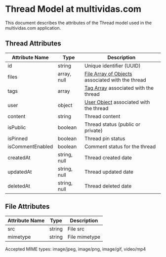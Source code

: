 # Thread Model at multividas.com

This document describes the attributes of the Thread model used in the multividas.com application.

## Thread Attributes

| Attribute Name   | Type         | Description                            |
|------------------|--------------|----------------------------------------|
| id               | string       | Unique identifier (UUID)               |
| files            | array, null  | [File Array of Objects](#file) associated with the thread |
| tags             | array        | [Tag Array](/rest-api/entities/tag#tag) associated with the thread |
| user             | object       | [User Object](/rest-api/entities/user#user) associated with the thread |
| content          | string       | Thread content                         |
| isPublic         | boolean      | Thread status (public or private)      |
| isPinned         | boolean      | Thread pin status                      |
| isCommentEnabled | boolean      | Comment status for the thread          |
| createdAt        | string, null | Thread created date                    |
| updatedAt        | string, null | Thread updated date                    |
| deletedAt        | string, null | Thread deleted date                    |

## File Attributes

| Attribute Name   | Type         | Description                            |
|------------------|--------------|----------------------------------------|
| src              | string       | File src                               |
| mimetype         | string       | File mimetype                          |

Accepted MIME types: image/jpeg, image/png, image/gif, video/mp4
